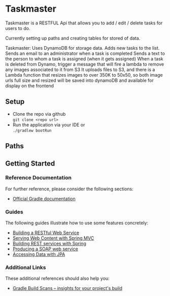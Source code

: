 # Taskmaster

Taskmaster is a RESTFUL Api that allows you to add / edit / delete tasks for users to do.

Currently setting up paths and creating tables for stored of data.

Taskmaster:
Uses DynamoDB for storage data.
Adds new tasks to the list.
Sends an email to an administrator when a task is completed
Sends a text to the person to whom a task is assigned (when it gets assigned)
When a task is deleted from Dynamo, trigger a message that will fire a lambda to remove any images associated to it from S3
It uploads files to S3, and there is a Lambda function that resizes images to over 350K to 50x50, so both image urls full size and resized will be saved into dynamoDB and available for display on the frontend

## Setup
* Clone the repo via github\
```git clone <repo url>```
* Run the application via your IDE or\
```./gradlew bootRun```

## Paths

## Getting Started

### Reference Documentation
For further reference, please consider the following sections:

* [Official Gradle documentation](https://docs.gradle.org)

### Guides
The following guides illustrate how to use some features concretely:

* [Building a RESTful Web Service](https://spring.io/guides/gs/rest-service/)
* [Serving Web Content with Spring MVC](https://spring.io/guides/gs/serving-web-content/)
* [Building REST services with Spring](https://spring.io/guides/tutorials/bookmarks/)
* [Producing a SOAP web service](https://spring.io/guides/gs/producing-web-service/)
* [Accessing Data with JPA](https://spring.io/guides/gs/accessing-data-jpa/)

### Additional Links
These additional references should also help you:

* [Gradle Build Scans – insights for your project's build](https://scans.gradle.com#gradle)
